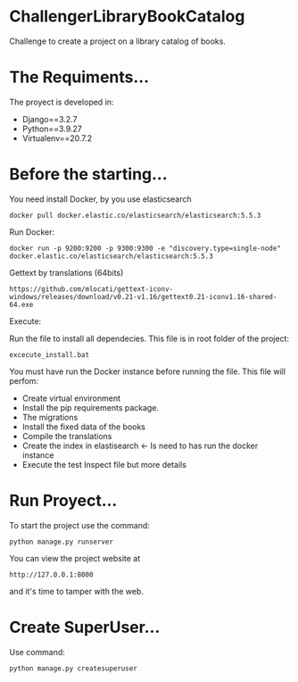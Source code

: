 # ChallengerLibraryBookCatalog
Challenge to create a project on a library catalog of books.


# The Requiments...

The proyect is developed in:
- Django==3.2.7
- Python==3.9.27
- Virtualenv==20.7.2

# Before the starting...
You need install Docker, by you use elasticsearch
		
	docker pull docker.elastic.co/elasticsearch/elasticsearch:5.5.3

Run Docker:

	docker run -p 9200:9200 -p 9300:9300 -e "discovery.type=single-node" docker.elastic.co/elasticsearch/elasticsearch:5.5.3

Gettext by translations (64bits)

	https://github.com/mlocati/gettext-iconv-windows/releases/download/v0.21-v1.16/gettext0.21-iconv1.16-shared-64.exe

Execute:

Run the file to install all dependecies. This file is in root folder of the project:

	excecute_install.bat

You must have run the Docker instance before running the file.
This file will perfom:
- Create virtual environment
- Install the pip requirements package.
- The migrations
- Install the fixed data of the books
- Compile the translations
- Create the index in elastisearch <- Is need to has run the docker instance 
- Execute the test
Inspect file but more details

# Run Proyect...
To start the project use the command:

	python manage.py runserver

You can view the project website at

	http://127.0.0.1:8000

and it's time to tamper with the web.  

# Create SuperUser...
Use command:

	python manage.py createsuperuser

